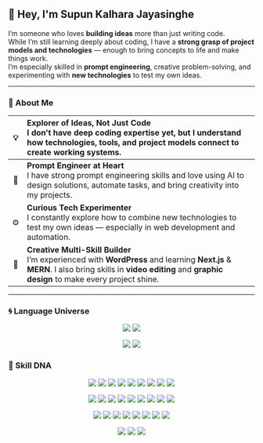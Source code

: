 ## 👋 Hey, I'm Supun Kalhara Jayasinghe

I’m someone who loves **building ideas** more than just writing code.  
While I’m still learning deeply about coding, I have a **strong grasp of project models and technologies** — enough to bring concepts to life and make things work.  
I’m especially skilled in **prompt engineering**, creative problem-solving, and experimenting with **new technologies** to test my own ideas.

---

### 🧩 About Me

<div align="center">

| 💡 | **Explorer of Ideas, Not Just Code**<br>I don’t have deep coding expertise yet, but I understand how technologies, tools, and project models connect to create working systems. |
|:--:|:--|
| 🧠 | **Prompt Engineer at Heart**<br>I have strong prompt engineering skills and love using AI to design solutions, automate tasks, and bring creativity into my projects. |
| ⚙️ | **Curious Tech Experimenter**<br>I constantly explore how to combine new technologies to test my own ideas — especially in web development and automation. |
| 🎨 | **Creative Multi-Skill Builder**<br>I’m experienced with <b>WordPress</b> and learning <b>Next.js</b> & <b>MERN</b>. I also bring skills in <b>video editing</b> and <b>graphic design</b> to make every project shine. |

</div>

---

### 🌀 Language Universe

<p align="center">
  <img src="https://github-profile-summary-cards.vercel.app/api/cards/repos-per-language?username=SupunKalharaJayasinghe&theme=github_dark" />
  <img src="https://github-profile-summary-cards.vercel.app/api/cards/most-commit-language?username=SupunKalharaJayasinghe&theme=github_dark" />
</p>

<p align="center">
  <img src="https://github-profile-summary-cards.vercel.app/api/cards/stats?username=SupunKalharaJayasinghe&theme=github_dark" />
  <img src="https://github-profile-summary-cards.vercel.app/api/cards/productive-time?username=SupunKalharaJayasinghe&theme=github_dark&utcOffset=5.5" />
</p>

### 🧬 Skill DNA

<p align="center">
  <!-- Core Languages -->
  <img src="https://img.shields.io/badge/HTML5-E34F26?style=for-the-badge&logo=html5&logoColor=white" />
  <img src="https://img.shields.io/badge/CSS3-1572B6?style=for-the-badge&logo=css3&logoColor=white" />
  <img src="https://img.shields.io/badge/JavaScript-F7DF1E?style=for-the-badge&logo=javascript&logoColor=000000" />
  <img src="https://img.shields.io/badge/PHP-777BB4?style=for-the-badge&logo=php&logoColor=white" />
  <img src="https://img.shields.io/badge/C-00599C?style=for-the-badge&logo=c&logoColor=white" />
  <img src="https://img.shields.io/badge/C++-00599C?style=for-the-badge&logo=c%2B%2B&logoColor=white" />
  <img src="https://img.shields.io/badge/Python-3776AB?style=for-the-badge&logo=python&logoColor=yellow" />
  <img src="https://img.shields.io/badge/R-276DC3?style=for-the-badge&logo=r&logoColor=white" />
  <img src="https://img.shields.io/badge/Kotlin-7F52FF?style=for-the-badge&logo=kotlin&logoColor=white" />
</p>

<p align="center">
  <!-- Frameworks / Libraries -->
  <img src="https://img.shields.io/badge/React-61DAFB?style=for-the-badge&logo=react&logoColor=000" />
  <img src="https://img.shields.io/badge/Next.js-000000?style=for-the-badge&logo=nextdotjs&logoColor=white" />
  <img src="https://img.shields.io/badge/Node.js-339933?style=for-the-badge&logo=node.js&logoColor=white" />
  <img src="https://img.shields.io/badge/Express.js-000000?style=for-the-badge&logo=express&logoColor=white" />
  <img src="https://img.shields.io/badge/MongoDB-47A248?style=for-the-badge&logo=mongodb&logoColor=white" />
  <img src="https://img.shields.io/badge/MySQL-4479A1?style=for-the-badge&logo=mysql&logoColor=white" />
  <img src="https://img.shields.io/badge/Bootstrap-7952B3?style=for-the-badge&logo=bootstrap&logoColor=white" />
  <img src="https://img.shields.io/badge/Tailwind_CSS-38B2AC?style=for-the-badge&logo=tailwindcss&logoColor=white" />
  <img src="https://img.shields.io/badge/WordPress-21759B?style=for-the-badge&logo=wordpress&logoColor=white" />
</p>

<p align="center">
  <!-- Tools / Platforms -->
  <img src="https://img.shields.io/badge/Git-F05032?style=for-the-badge&logo=git&logoColor=white" />
  <img src="https://img.shields.io/badge/GitHub-181717?style=for-the-badge&logo=github&logoColor=white" />
  <img src="https://img.shields.io/badge/VS%20Code-0078D4?style=for-the-badge&logo=visualstudiocode&logoColor=white" />
  <img src="https://img.shields.io/badge/Vercel-000000?style=for-the-badge&logo=vercel&logoColor=white" />
  <img src="https://img.shields.io/badge/Netlify-00C7B7?style=for-the-badge&logo=netlify&logoColor=white" />
  <img src="https://img.shields.io/badge/Cloudflare-F38020?style=for-the-badge&logo=cloudflare&logoColor=white" />
  <img src="https://img.shields.io/badge/Nginx-009639?style=for-the-badge&logo=nginx&logoColor=white" />
  <img src="https://img.shields.io/badge/Apache-D22128?style=for-the-badge&logo=apache&logoColor=white" />
</p>

<p align="center">
  <!-- 🧠 Non-icon skills -->
  <img src="https://img.shields.io/badge/Prompt%20Engineering-12100E?style=for-the-badge&logo=openai&logoColor=white" />
  <img src="https://img.shields.io/badge/SQL%20Workbench-00758F?style=for-the-badge&logo=mysql&logoColor=white" />
  <img src="https://img.shields.io/badge/Web%20Hosting-Vercel%20%7C%20Netlify%20%7C%20cPanel-000000?style=for-the-badge" />
</p>
